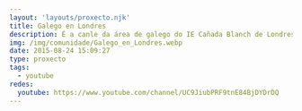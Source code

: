 ```yaml
---
layout: 'layouts/proxecto.njk'
title: Galego en Londres
description: É a canle da área de galego do IE Cañada Blanch de Londres. A través dos vídeos que editamos abrímosvos as portas da nosa escola en Portobello para que vexades unha parte do que facemos nas aulas e tamén fóra delas.
img: /img/comunidade/Galego_en_Londres.webp
date: 2015-08-24 15:09:27
type: proxecto
tags:
  - youtube
redes:
  youtube: https://www.youtube.com/channel/UC9JiubPRF9tnE84BjDYDrDQ
---
```

